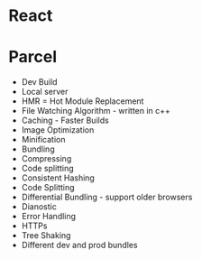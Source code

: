# React 

# Parcel 
- Dev Build 
- Local server
- HMR = Hot Module Replacement 
- File Watching Algorithm - written in c++
- Caching - Faster Builds
- Image Optimization
- Minification 
- Bundling
- Compressing 
- Code splitting
- Consistent Hashing 
- Code Splitting
- Differential Bundling - support older browsers
- Dianostic
- Error Handling 
- HTTPs
- Tree Shaking 
- Different dev and prod bundles
